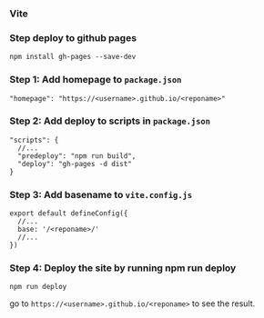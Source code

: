 ### Vite


### Step deploy to github pages
```
npm install gh-pages --save-dev
```

### Step 1: Add homepage to `package.json`
```
"homepage": "https://<username>.github.io/<reponame>"
```

### Step 2: Add deploy to scripts in `package.json`
```
"scripts": {
  //...
  "predeploy": "npm run build",
  "deploy": "gh-pages -d dist"
}
```

### Step 3: Add basename to `vite.config.js`
```
export default defineConfig({
  //...
  base: '/<reponame>/'
  //...
})
```

### Step 4: Deploy the site by running npm run deploy
```
npm run deploy
```
go to `https://<username>.github.io/<reponame>` to see the result.